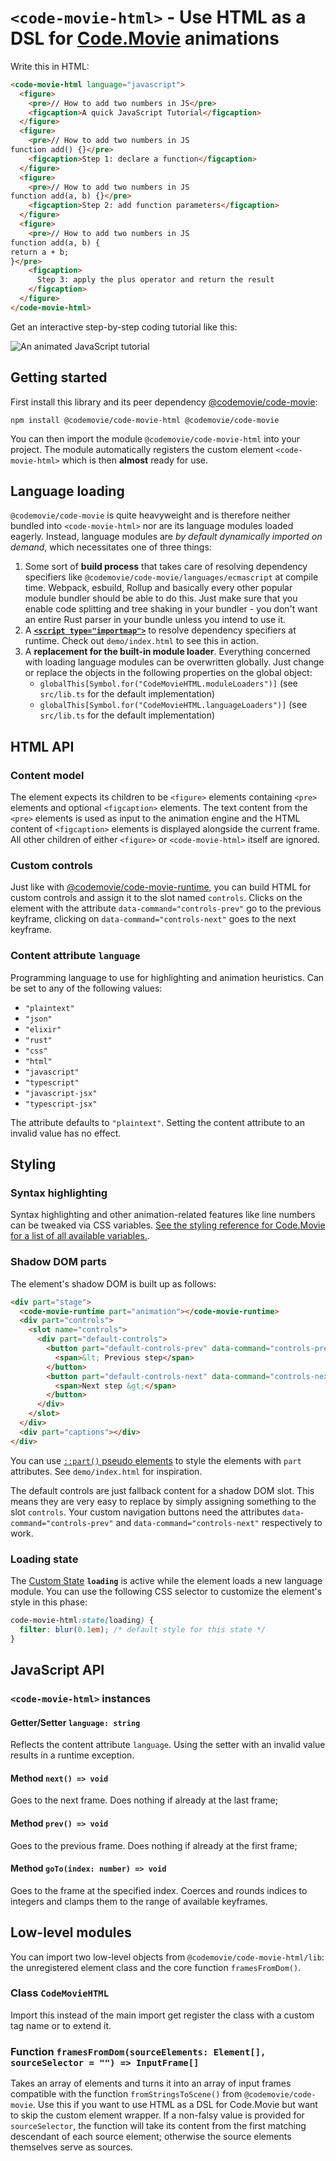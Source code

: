 # `<code-movie-html>` - Use HTML as a DSL for [Code.Movie](https://code.movie) animations

Write this in HTML:

```html
<code-movie-html language="javascript">
  <figure>
    <pre>// How to add two numbers in JS</pre>
    <figcaption>A quick JavaScript Tutorial</figcaption>
  </figure>
  <figure>
    <pre>// How to add two numbers in JS
function add() {}</pre>
    <figcaption>Step 1: declare a function</figcaption>
  </figure>
  <figure>
    <pre>// How to add two numbers in JS
function add(a, b) {}</pre>
    <figcaption>Step 2: add function parameters</figcaption>
  </figure>
  <figure>
    <pre>// How to add two numbers in JS
function add(a, b) {
return a + b;
}</pre>
    <figcaption>
      Step 3: apply the plus operator and return the result
    </figcaption>
  </figure>
</code-movie-html>
```

Get an interactive step-by-step coding tutorial like this:

![An animated JavaScript tutorial](./assets/demo.gif)

## Getting started

First install this library and its peer dependency [@codemovie/code-movie](https://code.movie):

```shell
npm install @codemovie/code-movie-html @codemovie/code-movie
```

You can then import the module `@codemovie/code-movie-html` into your project. The module automatically registers the custom element `<code-movie-html>` which is then **almost** ready for use.

## Language loading

`@codemovie/code-movie` is quite heavyweight and is therefore neither bundled into `<code-movie-html>` nor are its language modules loaded eagerly. Instead, language modules are _by default dynamically imported on demand_, which necessitates one of three things:

1. Some sort of **build process** that takes care of resolving dependency specifiers like `@codemovie/code-movie/languages/ecmascript` at compile time. Webpack, esbuild, Rollup and basically every other popular module bundler should be able to do this. Just make sure that you enable code splitting and tree shaking in your bundler - you don't want an entire Rust parser in your bundle unless you intend to use it.
2. A [**`<script type="importmap">`**](https://developer.mozilla.org/en-US/docs/Web/HTML/Element/script/type/importmap) to resolve dependency specifiers at runtime. Check out `demo/index.html` to see this in action.
3. A **replacement for the built-in module loader**. Everything concerned with loading language modules can be overwritten globally. Just change or replace the objects in the following properties on the global object:
     - `globalThis[Symbol.for("CodeMovieHTML.moduleLoaders")]` (see `src/lib.ts` for the default implementation)
     - `globalThis[Symbol.for("CodeMovieHTML.languageLoaders")]` (see `src/lib.ts` for the default implementation)

## HTML API

### Content model

The element expects its children to be `<figure>` elements containing `<pre>` elements and optional `<figcaption>` elements. The text content from the `<pre>` elements is used as input to the animation engine and the HTML content of `<figcaption>` elements is displayed alongside the current frame. All other children of either `<figure>` or `<code-movie-html>` itself are ignored.

### Custom controls

Just like with [@codemovie/code-movie-runtime](https://github.com/CodeMovie/code-movie-runtime), you can build HTML for custom controls and assign it to the slot named `controls`. Clicks on the element with the attribute `data-command="controls-prev"` go to the previous keyframe, clicking on `data-command="controls-next"` goes to the next keyframe.

### Content attribute `language`

Programming language to use for highlighting and animation heuristics. Can be set to any of the following values:

- `"plaintext"`
- `"json"`
- `"elixir"`
- `"rust"`
- `"css"`
- `"html"`
- `"javascript"`
- `"typescript"`
- `"javascript-jsx"`
- `"typescript-jsx"`

The attribute defaults to `"plaintext"`. Setting the content attribute to an invalid value has no effect.

## Styling

### Syntax highlighting

Syntax highlighting and other animation-related features like line numbers can be tweaked via CSS variables. [See the styling reference for Code.Movie for a list of all available variables.](https://code.movie/docs/styling/css.html).

### Shadow DOM parts

The element's shadow DOM is built up as follows:

```html
<div part="stage">
  <code-movie-runtime part="animation"></code-movie-runtime>
  <div part="controls">
    <slot name="controls">
      <div part="default-controls">
        <button part="default-controls-prev" data-command="controls-prev">
          <span>&lt; Previous step</span>
        </button>
        <button part="default-controls-next" data-command="controls-next">
          <span>Next step &gt;</span>
        </button>
      </div>
    </slot>
  </div>
  <div part="captions"></div>
</div>
```

You can use [`::part()` pseudo elements](https://developer.mozilla.org/en-US/docs/Web/CSS/::part) to style the elements with `part` attributes. See `demo/index.html` for inspiration.

The default controls are just fallback content for a shadow DOM slot. This means they are very easy to replace by simply assigning something to the slot `controls`. Your custom navigation buttons need the attributes `data-command="controls-prev"` and `data-command="controls-next"` respectively to work.

### Loading state

The [Custom State](https://developer.mozilla.org/en-US/docs/Web/API/CustomStateSet) **`loading`** is active while the element loads a new language module. You can use the following CSS selector to customize the element's style in this phase:

```css
code-movie-html:state(loading) {
  filter: blur(0.1em); /* default style for this state */
}
```

## JavaScript API

### `<code-movie-html>` instances

#### Getter/Setter `language: string`

Reflects the content attribute `language`. Using the setter with an invalid
value results in a runtime exception.

#### Method `next() => void`

Goes to the next frame. Does nothing if already at the last frame;

#### Method `prev() => void`

Goes to the previous frame. Does nothing if already at the first frame;

#### Method `goTo(index: number) => void`

Goes to the frame at the specified index. Coerces and rounds indices to integers and clamps them to the range of available keyframes.

## Low-level modules

You can import two low-level objects from `@codemovie/code-movie-html/lib`: the
unregistered element class and the core function `framesFromDom()`.

### Class `CodeMovieHTML`

Import this instead of the main import get register the class with a custom tag
name or to extend it.

### Function `framesFromDom(sourceElements: Element[], sourceSelector = "") => InputFrame[]`

Takes an array of elements and turns it into an array of input frames compatible with the function `fromStringsToScene()` from `@codemovie/code-movie`. Use this if you want to use HTML as a DSL for Code.Movie but want to skip the custom element wrapper. If a non-falsy value is provided for `sourceSelector`, the function will take its content from the first matching descendant of each source element; otherwise the source elements themselves serve as sources.
